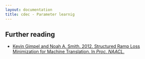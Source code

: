 ```yaml
---
layout: documentation
title: cdec - Parameter learnig
---
```


## Further reading
* [Kevin Gimpel and Noah A. Smith. 2012. Structured Ramp Loss Minimization for Machine Translation. In *Proc. NAACL*.](http://aclweb.org/anthology-new/N/N12/N12-1023.pdf)

